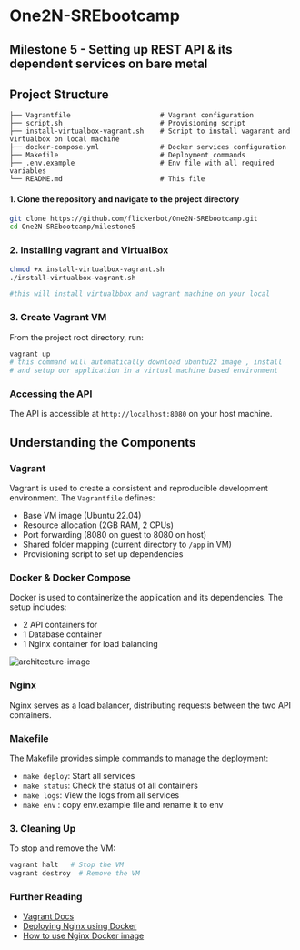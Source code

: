 # One2N-SREbootcamp

## Milestone 5 - Setting up REST API & its dependent services on bare metal


## Project Structure

```
├── Vagrantfile                      # Vagrant configuration
├── script.sh                        # Provisioning script
├── install-virtualbox-vagrant.sh    # Script to install vagarant and virtualbox on local machine 
├── docker-compose.yml               # Docker services configuration
├── Makefile                         # Deployment commands
├── .env.example                     # Env file with all required variables 
└── README.md                        # This file

```


#### **1. Clone the repository and navigate to the project directory**

```bash
git clone https://github.com/flickerbot/One2N-SREbootcamp.git
cd One2N-SREbootcamp/milestone5

```

### 2. Installing vagrant and VirtualBox 
```bash
chmod +x install-virtualbox-vagrant.sh
./install-virtualbox-vagrant.sh

#this will install virtualbbox and vagrant machine on your local 
```


### 3. Create Vagrant VM

From the project root directory, run:

```bash
vagrant up
# this command will automatically download ubuntu22 image , install 
# and setup our application in a virtual machine based environment 

```

### Accessing the API

The API is accessible at `http://localhost:8080` on your host machine.

## Understanding the Components

### Vagrant

Vagrant is used to create a consistent and reproducible development environment. The `Vagrantfile` defines:
- Base VM image (Ubuntu 22.04)
- Resource allocation (2GB RAM, 2 CPUs)
- Port forwarding (8080 on guest to 8080 on host)
- Shared folder mapping (current directory to `/app` in VM)
- Provisioning script to set up dependencies

### Docker & Docker Compose

Docker is used to containerize the application and its dependencies. The setup includes:
- 2 API containers for 
- 1 Database container 
- 1 Nginx container for load balancing 


![architecture-image](https://www.notion.so/image/https%3A%2F%2Fprod-files-secure.s3.us-west-2.amazonaws.com%2F9ce3a364-243d-4bf8-803e-331bbc517340%2F41791756-404b-4773-a7b2-f4767095d272%2Fvagrant-deployment.png?table=block&id=f93e1a64-1cf8-4fc6-beab-1ae82d71857c&cache=v2)

### Nginx

Nginx serves as a load balancer, distributing requests between the two API containers.

### Makefile

The Makefile provides simple commands to manage the deployment:
- `make deploy`: Start all services
- `make status`: Check the status of all containers
- `make logs`: View the logs from all services
- `make env` : copy env.example file and rename it to env 



### 3. Cleaning Up

To stop and remove the VM:

```bash
vagrant halt   # Stop the VM
vagrant destroy  # Remove the VM
```


### Further Reading 
- [Vagrant Docs](https://developer.hashicorp.com/vagrant/docs)
- [Deploying Nginx using Docker](https://docs.nginx.com/nginx/admin-guide/installing-nginx/installing-nginx-docker)
- [How to use Nginx Docker image](https://www.docker.com/blog/how-to-use-the-official-nginx-docker-image)
